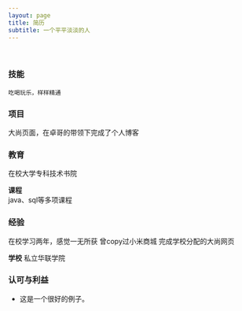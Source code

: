 ```yaml
---
layout: page
title: 简历
subtitle: 一个平平淡淡的人
---
```


<br>

### 技能
``` 吃喝玩乐，样样精通  ```  

### 项目
大尚页面，在卓哥的带领下完成了个人博客

### 教育
  在校大学专科技术书院

**课程**  
java、sql等多项课程

### 经验
在校学习两年，感觉一无所获
曾copy过小米商城
完成学校分配的大尚网页

 **学校** 
 私立华联学院


### 认可与利益 

- 这是一个很好的例子。